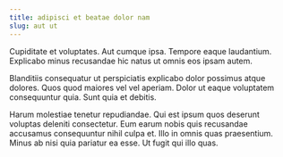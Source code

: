 ```yaml
---
title: adipisci et beatae dolor nam
slug: aut ut
---
```


Cupiditate et voluptates. Aut cumque ipsa. Tempore eaque laudantium. Explicabo minus recusandae hic natus ut omnis eos ipsam autem.

Blanditiis consequatur ut perspiciatis explicabo dolor possimus atque dolores. Quos quod maiores vel vel aperiam. Dolor ut eaque voluptatem consequuntur quia. Sunt quia et debitis.

Harum molestiae tenetur repudiandae. Qui est ipsum quos deserunt voluptas deleniti consectetur. Eum earum nobis quis recusandae accusamus consequuntur nihil culpa et. Illo in omnis quas praesentium. Minus ab nisi quia pariatur ea esse. Ut fugit qui illo quas.
